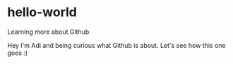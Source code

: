 # hello-world
Learning more about Github

Hey I'm Adi and being curious what Github is about. 
Let's see how this one goes :) 
